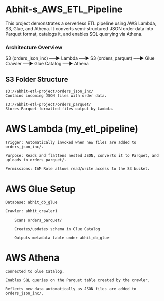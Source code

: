 # Abhit-s_AWS_ETL_Pipeline
This project demonstrates a serverless ETL pipeline using AWS Lambda, S3, Glue, and Athena. It converts semi-structured JSON order data into Parquet format, catalogs it, and enables SQL querying via Athena.

### Architecture Overview
S3 (orders_json_inc) ──▶ Lambda ──▶ S3 (orders_parquet) ──▶ Glue Crawler ──▶ Glue Catalog ──▶ Athena
                                  
                                  

## S3 Folder Structure

    s3://abhit-etl-project/orders_json_inc/
    Contains incoming JSON files with order data.

    s3://abhit-etl-project/orders_parquet/
    Stores Parquet-formatted files output by Lambda.

# AWS Lambda (my_etl_pipeline)

    Trigger: Automatically invoked when new files are added to orders_json_inc/.

    Purpose: Reads and flattens nested JSON, converts it to Parquet, and uploads to orders_parquet/.

    Permissions: IAM Role allows read/write access to the S3 bucket.

# AWS Glue Setup

    Database: abhit_db_glue

    Crawler: abhit_crawler1

        Scans orders_parquet/

        Creates/updates schema in Glue Catalog

        Outputs metadata table under abhit_db_glue

# AWS Athena

    Connected to Glue Catalog.

    Enables SQL queries on the Parquet table created by the crawler.

    Reflects new data automatically as JSON files are added to orders_json_inc/.











    

